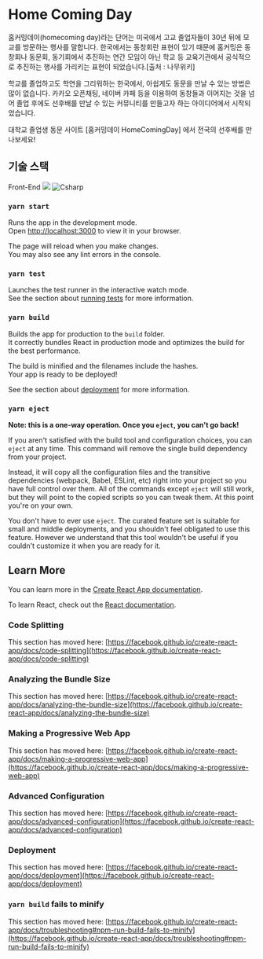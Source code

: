 # Home Coming Day

홈커밍데이(homecoming day)라는 단어는 미국에서 고교 졸업자들이 30년 뒤에 모교를 방문하는 행사를 말합니다. 한국에서는 동창회란 표현이 있기 때문에 홈커밍은 동창회나 동문회, 동기회에서 추진하는 연간 모임이 아닌 학교 등 교육기관에서 공식적으로 추진하는 행사를 가리키는 표현이 되었습니다.[출처 : 나무위키]

학교를 졸업하고도 학연을 그리워하는 한국에서, 아쉽게도 동문을 만날 수 있는 방법은 많이 없습니다. 카카오 오픈채팅, 네이버 카페 등을 이용하여 동창들과 이어지는 것을 넘어 졸업 후에도 선후배를 만날 수 있는 커뮤니티를 만들고자 하는 아이디어에서 시작되었습니다.

대학교 졸업생 동문 사이트 [홈커밍데이 HomeComingDay] 에서 전국의 선후배를 만나보세요!




## 기술 스택

Front-End
<a href="https://velog.io/@seondal"><img src="https://img.shields.io/badge/Velog-3DDC84?style=flat-square&logo=Blogger&logoColor=white"/></a>
<img alt="Csharp" src ="https://img.shields.io/badge/React-61DAFB.svg?&style=for-the-badge&logo=React&logoColor=white"/>

### `yarn start`

Runs the app in the development mode.\
Open [http://localhost:3000](http://localhost:3000) to view it in your browser.

The page will reload when you make changes.\
You may also see any lint errors in the console.

### `yarn test`

Launches the test runner in the interactive watch mode.\
See the section about [running tests](https://facebook.github.io/create-react-app/docs/running-tests) for more information.

### `yarn build`

Builds the app for production to the `build` folder.\
It correctly bundles React in production mode and optimizes the build for the best performance.

The build is minified and the filenames include the hashes.\
Your app is ready to be deployed!

See the section about [deployment](https://facebook.github.io/create-react-app/docs/deployment) for more information.

### `yarn eject`

**Note: this is a one-way operation. Once you `eject`, you can't go back!**

If you aren't satisfied with the build tool and configuration choices, you can `eject` at any time. This command will remove the single build dependency from your project.

Instead, it will copy all the configuration files and the transitive dependencies (webpack, Babel, ESLint, etc) right into your project so you have full control over them. All of the commands except `eject` will still work, but they will point to the copied scripts so you can tweak them. At this point you're on your own.

You don't have to ever use `eject`. The curated feature set is suitable for small and middle deployments, and you shouldn't feel obligated to use this feature. However we understand that this tool wouldn't be useful if you couldn't customize it when you are ready for it.

## Learn More

You can learn more in the [Create React App documentation](https://facebook.github.io/create-react-app/docs/getting-started).

To learn React, check out the [React documentation](https://reactjs.org/).

### Code Splitting

This section has moved here: [https://facebook.github.io/create-react-app/docs/code-splitting](https://facebook.github.io/create-react-app/docs/code-splitting)

### Analyzing the Bundle Size

This section has moved here: [https://facebook.github.io/create-react-app/docs/analyzing-the-bundle-size](https://facebook.github.io/create-react-app/docs/analyzing-the-bundle-size)

### Making a Progressive Web App

This section has moved here: [https://facebook.github.io/create-react-app/docs/making-a-progressive-web-app](https://facebook.github.io/create-react-app/docs/making-a-progressive-web-app)

### Advanced Configuration

This section has moved here: [https://facebook.github.io/create-react-app/docs/advanced-configuration](https://facebook.github.io/create-react-app/docs/advanced-configuration)

### Deployment

This section has moved here: [https://facebook.github.io/create-react-app/docs/deployment](https://facebook.github.io/create-react-app/docs/deployment)

### `yarn build` fails to minify

This section has moved here: [https://facebook.github.io/create-react-app/docs/troubleshooting#npm-run-build-fails-to-minify](https://facebook.github.io/create-react-app/docs/troubleshooting#npm-run-build-fails-to-minify)
